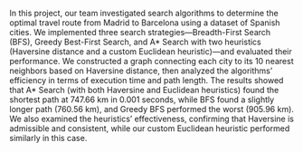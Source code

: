 In this project, our team investigated search algorithms to determine the optimal travel route from Madrid to Barcelona using a dataset of Spanish cities. We implemented three search strategies—Breadth-First Search (BFS), Greedy Best-First Search, and A* Search with two heuristics (Haversine distance and a custom Euclidean heuristic)—and evaluated their performance. We constructed a graph connecting each city to its 10 nearest neighbors based on Haversine distance, then analyzed the algorithms’ efficiency in terms of execution time and path length. The results showed that A* Search (with both Haversine and Euclidean heuristics) found the shortest path at 747.66 km in 0.001 seconds, while BFS found a slightly longer path (760.56 km), and Greedy BFS performed the worst (905.96 km). We also examined the heuristics’ effectiveness, confirming that Haversine is admissible and consistent, while our custom Euclidean heuristic performed similarly in this case.
